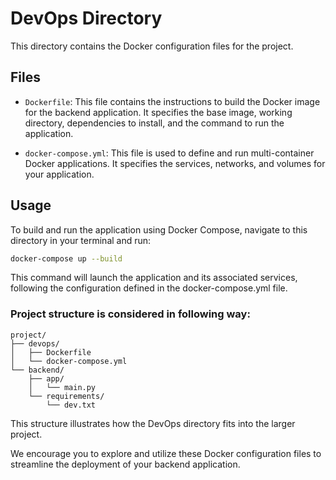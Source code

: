 # DevOps Directory

This directory contains the Docker configuration files for the project.

## Files

- `Dockerfile`: This file contains the instructions to build the Docker image for the backend application. It specifies the base image, working directory, dependencies to install, and the command to run the application.

- `docker-compose.yml`: This file is used to define and run multi-container Docker applications. It specifies the services, networks, and volumes for your application.

## Usage

To build and run the application using Docker Compose, navigate to this directory in your terminal and run:

```bash
docker-compose up --build
```
This command will launch the application and its associated services, following the configuration defined in the docker-compose.yml file.

### Project structure is considered in following way:

```
project/
├── devops/
│   ├── Dockerfile
│   └── docker-compose.yml
└── backend/
    ├── app/
    │   └── main.py
    └── requirements/
        └── dev.txt

```

This structure illustrates how the DevOps directory fits into the larger project.

We encourage you to explore and utilize these Docker configuration files to streamline the deployment of your backend application.